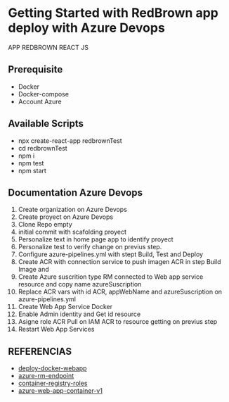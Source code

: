 # Getting Started with RedBrown app deploy with Azure Devops
APP  REDBROWN REACT JS 

## Prerequisite
- Docker 
- Docker-compose
- Account Azure

## Available Scripts
- npx create-react-app redbrownTest
- cd redbrownTest
- npm i
- npm test
- npm start

## Documentation Azure Devops
1. Create organization on Azure Devops
2. Create proyect on Azure Devops
3. Clone Repo empty
4. initial commit with scafolding proyect
5. Personalize text in home page app to identify proyect
6. Personalize test to verify change on previus step.
7. Configure azure-pipelines.yml with stept Build, Test and Deploy     
8. Create ACR with connection service to push imagen ACR in step Build Image and 
9. Create Azure suscrition type RM connected to Web app service resource and copy name azureSuscription
9. Replace ACR vars with id ACR, appWebName and azureSuscription on azure-pipelines.yml
10. Create Web App Service Docker
11. Enable Admin identity and Get id resource
12. Asigne role ACR Pull on IAM ACR to resource getting on previus step
13. Restart Web App Services


## REFERENCIAS
- [deploy-docker-webapp](https://learn.microsoft.com/en-us/azure/devops/pipelines/apps/cd/deploy-docker-webapp?view=azure-devops&tabs=java%2Cyaml)
- [azure-rm-endpoint](https://learn.microsoft.com/en-us/azure/devops/pipelines/release/azure-rm-endpoint?view=azure-devops)
- [container-registry-roles](https://learn.microsoft.com/es-mx/azure/container-registry/container-registry-roles?tabs=azure-)
- [azure-web-app-container-v1](https://learn.microsoft.com/en-us/azure/devops/pipelines/tasks/reference/azure-web-app-container-v1?view=azure-pipelines)